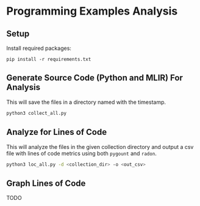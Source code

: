 # Programming Examples Analysis

## Setup

Install required packages:
```shell
pip install -r requirements.txt
```

## Generate Source Code (Python and MLIR) For Analysis

This will save the files in a directory named with the timestamp.
```bash
python3 collect_all.py
```

## Analyze for Lines of Code

This will analyze the files in the given collection directory and output a csv file with lines of code metrics
using both `pygount` and `radon`.

```bash
python3 loc_all.py -d <collection_dir> -o <out_csv>
```

## Graph Lines of Code

TODO